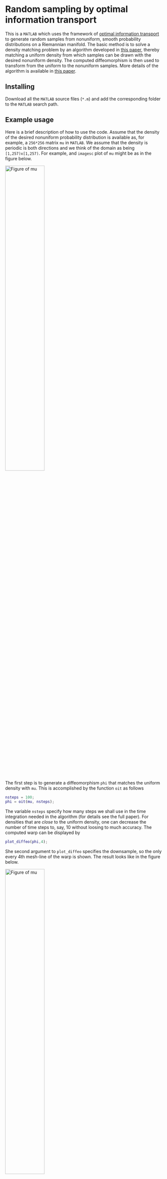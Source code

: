 # Random sampling by optimal information transport

This is a `MATLAB` which uses the framework of [optimal information transport](http://dx.doi.org/10.1007/s12220-014-9469-2) to generate random samples from nonuniform, smooth probability distributions on a Riemannian manifold.
The basic method is to solve a density matching problem by an algorithm developed in [this paper](http://dx.doi.org/10.1137/151006238), thereby matching a uniform density from which samples can be drawn with the desired nonuniform density.
The computed diffeomorphism is then used to transform from the uniform to the nonuniform samples.
More details of the algorithm is available in [this paper](http://dx.doi.org/10.1137/151006238).

## Installing
Download all the `MATLAB` source files (`*.m`) and add the corresponding folder to the `MATLAB` search path. 

## Example usage
Here is a brief description of how to use the code.
Assume that the density of the desired nonuniform probability distribution is available as, for example, a `256*256` matrix `mu` in `MATLAB`.
We assume that the density is periodic is both directions and we think of the domain as being `[1,257)x[1,257)`.
For example, and `imagesc` plot of `mu` might be as in the figure below.

<img src="https://github.com/kmodin/oit-random/blob/master/figures/example1_mu.jpg" alt="Figure of mu" width="50%"/>

The first step is to generate a diffeomorphism `phi` that matches the uniform density with `mu`. 
This is accomplished by the function `oit` as follows
```matlab
nsteps = 100;
phi = oit(mu, nsteps);
```
The variable `nsteps` specify how many steps we shall use in the time integration needed in the algorithm (for details see the full paper).
For densities that are _close_ to the uniform density, one can decrease the number of time steps to, say, 10 without loosing to much accuracy.
The computed warp can be displayed by
```matlab
plot_diffeo(phi,4);
```
She second argument to `plot_diffeo` specifies the downsample, so the only every 4th mesh-line of the warp is shown.
The result looks like in the figure below.

<img src="https://github.com/kmodin/oit-random/blob/master/figures/example1_phi.jpg" alt="Figure of mu" width="50%"/>

Next, we draw `10^5` samples from the probability distribution corresponding to `mu` by the following command:
```matlab
s = generate_samples(phi, 10^5);
```
The result `s` is an `[2 10^5]` matrix whose columns consists of the generated samples.
We may now plot the samples using the `scatter` command in `MATLAB`
```matlab
scatter(s(2,:),s(1,:),2,'filled', 'MarkerFaceColor','k',...
       'MarkerFaceAlpha',0.1,'MarkerEdgeAlpha',0);
axis([1 257 1 257]);
set(gca,'dataAspectRatio',[1 1 1]);
set(gca,'Ydir','reverse')
```
Notice here that we need to flip the y-axis in order to conform with the standard of `imagesc`.
The resulting figure looks as follows

<img src="https://github.com/kmodin/oit-random/blob/master/figures/example1_samples.jpg" alt="Figure of mu" width="50%"/>

To generate more samples is very fast. 
For example, another ten million samples is generated in less than a second on a standard laptop.
```matlab
tic
s = generate_samples(phi, 10^7);
toc
```

The example discussed here is available in full by the script files `run_example1.m` and `plot_example1.m`.
